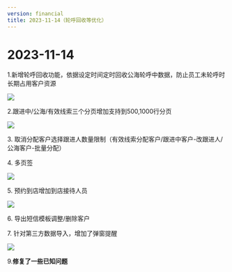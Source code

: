 ```yaml
---
version: financial
title: 2023-11-14（轮呼回收等优化）
---
```

# 2023-11-14

<ImageViewer/>

1.新增轮呼回收功能，依据设定时间定时回收公海轮呼中数据，防止员工未轮呼时长期占用客户资源

![](/assets/media/2023-11-14图片1.png)

2.跟进中/公海/有效线索三个分页增加支持到500,1000行分页

![](/assets/media/2023-11-14图片2.png)

3. 取消分配客户选择跟进人数量限制（有效线索分配客户/跟进中客户-改跟进人/公海客户-批量分配）

4. 多页签

![](/assets/media/2023-11-14图3.png)

5. 预约到店增加到店接待人员

![](/assets/media/2023-11-14图片4.png)

6. 导出短信模板调整/删除客户

7. 针对第三方数据导入，增加了弹窗提醒

![](/assets/media/2023-11-14图片5.png)

9﻿.**修复了一些已知问题**